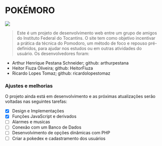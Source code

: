 # POKÉMORO

<img src="https://media4.giphy.com/media/6tpq14Ctpy4uunOUlq/giphy.gif?cid=6c09b95284e568bc44e434a2da4877508213af5026b1ace2&rid=giphy.gif&ct=g">

> Este é um projeto de desenvolvimento web entre um grupo de amigos do Instituto Federal do Tocantins. O site tem como objetivo incentivar a prática da técnica do Pomodoro, um método de foco e repouso pré-definidos, para ajudar nos estudos ou em outras atividades do usuário.
> Os desenvolvedores foram:
 - Arthur Henrique Pestana Schneider; github: arthurpestana
 - Heitor Fiuza Oliveira; github: HeitorFiuza
 - Ricardo Lopes Tomaz; github: ricardolopestomaz

### ​Ajustes e melhorias 
  
O projeto ainda está em desenvolvimento e as próximas atualizações serão voltadas nas seguintes tarefas: 
 
 - [x] Design e Implementações
 - [x] Funções JavaScript e derivados
 - [ ] Alarmes e musicas
 - [ ] Conexão com um Banco de Dados
 - [ ] Desenvolvimento de opções dinâmicas com PHP
 - [ ] Criar a pokedex e cadastramento dos usuários
